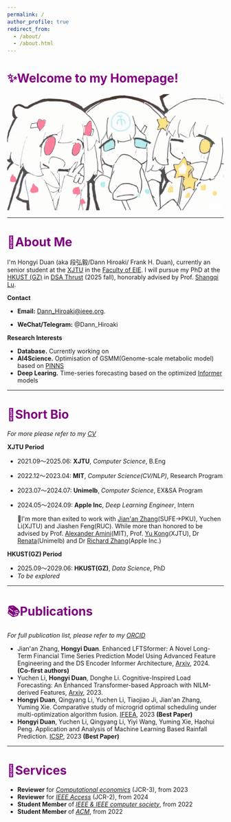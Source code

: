```yaml
---
permalink: /
author_profile: true
redirect_from: 
  - /about/
  - /about.html
---
```

<style>
  .md-typeset h1,
  .md-content__button {
    display: none;
  }
</style>
# <span style="color: purple;">✨Welcome to my Homepage!</span>

<img src="https://raw.githubusercontent.com/DANNHIROAKI/New-Picture-Bed/main/img/2798b64df66f846f7d0ca396e1419d3.png" alt="4ea0326ef75c39ddd83a0f807c1d944" width=600 /> 

---

# <span style="color: purple;">👤About Me</span>

I'm Hongyi Duan  (aka 段弘毅/Dann Hiroaki/ Frank H. Duan), currently an senior student at the [XJTU](http://en.xjtu.edu.cn/) in the [Faculty of EIE](https://eie.xjtu.edu.cn/en/index.htm). I will pursue my PhD at the [HKUST (GZ)](https://www.hkust-gz.edu.cn) in [DSA Thrust](https://dsa.hkust-gz.edu.cn/) (2025 fall), honorably advised by Prof. [Shangqi Lu](https://shangqilu.github.io/).  

**Contact**

- **Email:** [Dann_Hiroaki@ieee.org](mailto:Dann_Hiroaki@ieee.org).

- **WeChat/Telegram:** @Dann_Hiroaki

**Research Interests**  

- **Database.** Currently working on
- **AI4Science.** Optimisation of GSMM(Genome-scale metabolic model) based on [PINNS](https://arxiv.org/abs/1711.10561)
- **Deep Learing.** Time-series forecasting based on the optimized [Informer](https://arxiv.org/abs/2012.07436) models

---

# <span style="color: purple;">📂Short Bio</span> 

*For more please refer to my [CV](https://raw.githubusercontent.com/DANNHIROAKI/New-Picture-Bed/main/img/CV_2_Pages_EN.pdf)*  

**XJTU Period** 

- 2021.09～2025.06: **XJTU**, *Computer Science*, B.Eng
- 2022.12～2023.04: **MIT**, *Computer Science(CV/NLP)*, Research Program
- 2023.07～2024.07: **Unimelb**, *Computer Science*, EX&SA Program
- 2024.05～2024.09: **Apple Inc**, *Deep Learning Engineer*, Intern

  🥰I'm more than exited to work with [Jian'an Zhang](https://scholar.google.com/citations?user=_GX9j1YAAAAJ&hl=zh-CN)(SUFE→PKU), Yuchen Li(XJTU) and Jiashen Feng(RUC). While more than honored to be advised by Prof. [Alexander Amini](https://www.mit.edu/~amini/)(MIT), Prof. [Yu Kong](https://gr.xjtu.edu.cn/en/web/yukong)(XJTU), Dr [Renata](https://findanexpert.unimelb.edu.au/profile/794609-renata-borovica-gajic)(Unimelb) and Dr [Richard Zhang](https://github.com/jiyzhang)(Apple Inc.)

**HKUST(GZ) Period**

- 2025.09～2029.06: **HKUST(GZ)**, *Data Science*, PhD
- *To be explored*

---

# <span style="color: purple;">📚Publications</span>

*For full publication list, please refer to my [ORCID](https://orcid.org/0000-0002-2082-5363)*  

- Jian'an Zhang, **Hongyi Duan**. Enhanced LFTSformer: A Novel Long-Term Financial Time Series Prediction Model Using Advanced Feature Engineering and the DS Encoder Informer Architecture, [Arxiv](https://arxiv.org/abs/2310.01884), 2024. **(Co-first authors)**
- Yuchen Li, **Hongyi Duan**, Donghe Li. Cognitive-Inspired Load Forecasting: An Enhanced
  Transformer-based Approach with NILM-derived Features, [Arxiv](https://raw.githubusercontent.com/DANNHIROAKI/New-Picture-Bed/main/img/NILMformer.pdf), 2023.
- **Hongyi Duan**, Qingyang Li, Yuchen Li, Tiaojiao Ji, Jian'an Zhang, Yuming Xie. Comparative study of microgrid optimal scheduling under multi-optimization algorithm fusion. [IFEEA](https://ieeexplore.ieee.org/abstract/document/10429466), 2023 **(Best Paper)**
- **Hongyi Duan**, Yuchen Li, Qingyang Li, Yiyi Wang, Yuming Xie, Haohui Peng. Application and Analysis of Machine Learning Based Rainfall Prediction. [ICSP](https://ieeexplore.ieee.org/document/10248891), 2023 **(Best Paper)** 

---

# <span style="color: purple;">🌵Services</span>

- **Reviewer** for *[Computational economics](https://link.springer.com/journal/10614)* (JCR-3), from 2023
- **Reviewer** for *[IEEE Access](https://ieeeaccess.ieee.org/)* (JCR-2), from 2024
- **Student Member** of *[IEEE & IEEE computer society](ieee.org)*, from 2022
- **Student Member** of *[ACM](acm.org)*, from 2022


